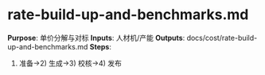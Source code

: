 # rate-build-up-and-benchmarks.md

**Purpose**: 单价分解与对标
**Inputs**: 人材机/产能
**Outputs**: docs/cost/rate-build-up-and-benchmarks.md
**Steps**:

1. 准备→2) 生成→3) 校核→4) 发布
